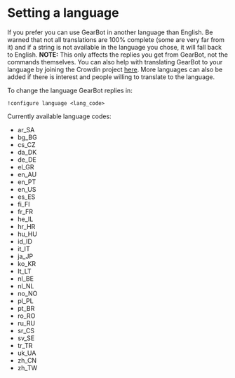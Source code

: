 # Setting a language

If you prefer you can use GearBot in another language than English. Be warned that not all translations are 100% complete (some are very far from it) and if a string is not available in the language you chose, it will fall back to English.
**NOTE:** This only affects the replies you get from GearBot, not the commands themselves.
You can also help with translating GearBot to your language by joining the Crowdin project [here](https://i18n.gearbot.rocks). More languages can also be added if there is interest and people willing to translate to the language.

To change the language GearBot replies in:

```
!configure language <lang_code>
```

Currently available language codes:

- ar_SA
- bg_BG
- cs_CZ
- da_DK
- de_DE
- el_GR
- en_AU
- en_PT
- en_US
- es_ES
- fi_FI
- fr_FR
- he_IL
- hr_HR
- hu_HU
- id_ID
- it_IT
- ja_JP
- ko_KR
- lt_LT
- nl_BE
- nl_NL
- no_NO
- pl_PL
- pt_BR
- ro_RO
- ru_RU
- sr_CS
- sv_SE
- tr_TR
- uk_UA
- zh_CN
- zh_TW
